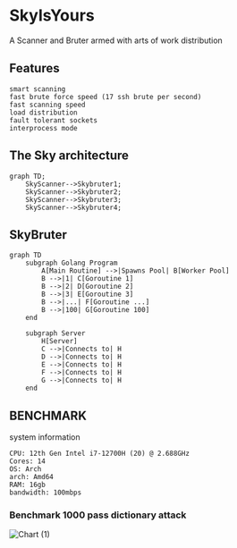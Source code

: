 # SkyIsYours
A Scanner and Bruter armed with arts of work distribution

## Features
```
smart scanning
fast brute force speed (17 ssh brute per second)
fast scanning speed
load distribution
fault tolerant sockets
interprocess mode
```

## The Sky architecture
```mermaid
graph TD;
    SkyScanner-->Skybruter1;
    SkyScanner-->Skybruter2;
    SkyScanner-->Skybruter3;
    SkyScanner-->Skybruter4;
```

## SkyBruter

```mermard
graph TD
    subgraph Golang Program
        A[Main Routine] -->|Spawns Pool| B[Worker Pool]
        B -->|1| C[Goroutine 1]
        B -->|2| D[Goroutine 2]
        B -->|3| E[Goroutine 3]
        B -->|...| F[Goroutine ...]
        B -->|100| G[Goroutine 100]
    end

    subgraph Server
        H[Server]
        C -->|Connects to| H
        D -->|Connects to| H
        E -->|Connects to| H
        F -->|Connects to| H
        G -->|Connects to| H
    end
```
## BENCHMARK

system information
```
CPU: 12th Gen Intel i7-12700H (20) @ 2.688GHz
Cores: 14
OS: Arch
arch: Amd64
RAM: 16gb
bandwidth: 100mbps
```


### Benchmark 1000 pass dictionary attack

![Chart (1)](https://github.com/polymaster3313/SkyIsYours/assets/93959737/9091ed91-da20-4c66-85ab-1777bcbfc607)
